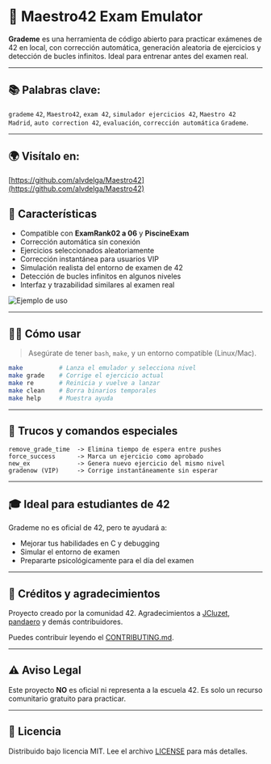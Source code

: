 # 🧪 Maestro42 Exam Emulator

**Grademe** es una herramienta de código abierto para practicar exámenes de 42 en local, con corrección automática, generación aleatoria de ejercicios y detección de bucles infinitos. Ideal para entrenar antes del examen real.

---
## 📚 Palabras clave:
`grademe` `42`, `Maestro42`, `exam 42`, `simulador ejercicios 42`, `Maestro 42 Madrid`, `auto correction 42`, `evaluación`, `corrección automática` `Grademe`.
 
---

## 🌍 Visítalo en:
[https://github.com/alvdelga/Maestro42](https://github.com/alvdelga/Maestro42)


## 🚀 Características

- Compatible con **ExamRank02 a 06** y **PiscineExam**
- Corrección automática sin conexión
- Ejercicios seleccionados aleatoriamente
- Corrección instantánea para usuarios VIP
- Simulación realista del entorno de examen de 42
- Detección de bucles infinitos en algunos niveles
- Interfaz y trazabilidad similares al examen real

![Ejemplo de uso](https://user-images.githubusercontent.com/55356071/188669215-6681228d-e6b5-4229-b177-45d2699e29ae.png)

---

## 🧑‍💻 Cómo usar
> Asegúrate de tener `bash`, `make`, y un entorno compatible (Linux/Mac).
```bash
make          # Lanza el emulador y selecciona nivel
make grade    # Corrige el ejercicio actual
make re       # Reinicia y vuelve a lanzar
make clean    # Borra binarios temporales
make help     # Muestra ayuda
```

---

## 🧙 Trucos y comandos especiales

```text
remove_grade_time  -> Elimina tiempo de espera entre pushes
force_success      -> Marca un ejercicio como aprobado
new_ex             -> Genera nuevo ejercicio del mismo nivel
gradenow (VIP)     -> Corrige instantáneamente sin esperar
```

---

## 🎓 Ideal para estudiantes de 42

Grademe no es oficial de 42, pero te ayudará a:
- Mejorar tus habilidades en C y debugging
- Simular el entorno de examen
- Prepararte psicológicamente para el día del examen

---

## 🙏 Créditos y agradecimientos

Proyecto creado por la comunidad 42. Agradecimientos a [JCluzet](https://github.com/JCluzet), [pandaero](https://github.com/pandaero) y demás contribuidores.

Puedes contribuir leyendo el [CONTRIBUTING.md](CONTRIBUTING.md).

---

## ⚠️ Aviso Legal

Este proyecto **NO** es oficial ni representa a la escuela 42. Es solo un recurso comunitario gratuito para practicar.

---

## 📜 Licencia

Distribuido bajo licencia MIT. Lee el archivo [LICENSE](LICENSE) para más detalles.
